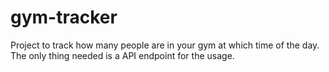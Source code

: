 # gym-tracker
Project to track how many people are in your gym at which time of the day. The only thing needed is a API endpoint for the usage. 